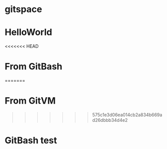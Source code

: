 # gitspace
# HelloWorld
<<<<<<< HEAD
# From GitBash
=======
# From GitVM
>>>>>>> 575c1e3d06ea014cb2a834b669ad26dbbb34d4e2

# GitBash test
